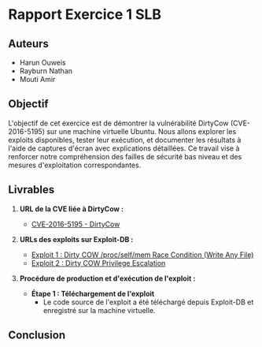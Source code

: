 # Rapport Exercice 1 SLB

## Auteurs

- Harun Ouweis
- Rayburn Nathan
- Mouti Amir

## Objectif

L'objectif de cet exercice est de démontrer la vulnérabilité DirtyCow (CVE-2016-5195) sur une machine virtuelle Ubuntu. Nous allons explorer les exploits disponibles, tester leur exécution, et documenter les résultats à l'aide de captures d'écran avec explications détaillées. Ce travail vise à renforcer notre compréhension des failles de sécurité bas niveau et des mesures d'exploitation correspondantes.

## Livrables

1. **URL de la CVE liée à DirtyCow :**
   - [CVE-2016-5195 - DirtyCow](https://cve.mitre.org/cgi-bin/cvename.cgi?name=CVE-2016-5195)

2. **URLs des exploits sur Exploit-DB :**
   - [Exploit 1 : Dirty COW /proc/self/mem Race Condition (Write Any File)](https://www.exploit-db.com/exploits/40847)
   - [Exploit 2 : Dirty COW Privilege Escalation](https://www.exploit-db.com/exploits/40616)

3. **Procédure de production et d'exécution de l'exploit :**
   - **Étape 1 : Téléchargement de l'exploit**
     - Le code source de l'exploit a été téléchargé depuis Exploit-DB et enregistré sur la machine virtuelle.


## Conclusion

